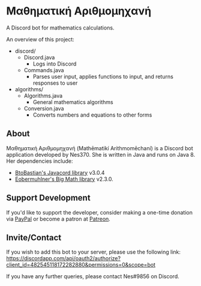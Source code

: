# Μαθηματική Αριθμομηχανή
A Discord bot for mathematics calculations.

An overview of this project:

- discord/
  - Discord.java    
    - Logs into Discord
  - Commands.java
    - Parses user input, applies functions to input, and returns responses to user
- algorithms/
  - Algorithms.java
    - General mathematics algorithms
  - Conversion.java
    - Converts numbers and equations to other forms

## About
Μαθηματική Αριθμομηχανή (Mathēmatikí Arithmomēchaní) is a Discord bot application developed by Nes370.
She is written in Java and runs on Java 8.
Her dependencies include:
- [BtoBastian's Javacord library](https://github.com/BtoBastian/Javacord/tree/v_3) v3.0.4
- [Eobermuhlner's Big Math library](https://github.com/eobermuhlner/big-math) v2.3.0.

## Support Development
If you'd like to support the developer, consider making a one-time donation via [PayPal](https://paypal.me/nes370) or become a patron at [Patreon](https://www.patreon.com/nes370).

## Invite/Contact
If you wish to add this bot to your server, please use the following link:
https://discordapp.com/api/oauth2/authorize?client_id=482545118172282880&permissions=0&scope=bot

If you have any further queries, please contact Nes#9856 on Discord.
